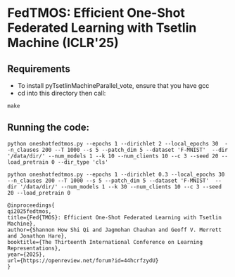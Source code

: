 # FedTMOS: Efficient One-Shot Federated Learning with Tsetlin Machine (ICLR'25)




## Requirements

- To install pyTsetlinMachineParallel_vote, ensure that you have gcc 
- cd into this directory then call:
  
  
```
make
```

## Running the code:

```
python oneshotfedtmos.py --epochs 1 --dirichlet 2 --local_epochs 30  --n_clauses 200 --T 1000 --s 5 --patch_dim 5 --dataset 'F-MNIST'  --dir '/data/dir/' --num_models 1 --k 10 --num_clients 10 --c 3 --seed 20 --load_pretrain 0 --dir_type 'cls' 

python oneshotfedtmos.py --epochs 1 --dirichlet 0.3 --local_epochs 30  --n_clauses 200 --T 1000 --s 5 --patch_dim 5 --dataset 'F-MNIST'  --dir '/data/dir/' --num_models 1 --k 30 --num_clients 10 --c 3 --seed 20 --load_pretrain 0 

```

```
@inproceedings{
qi2025fedtmos,
title={Fed{TMOS}: Efficient One-Shot Federated Learning with Tsetlin Machine},
author={Shannon How Shi Qi and Jagmohan Chauhan and Geoff V. Merrett and Jonathon Hare},
booktitle={The Thirteenth International Conference on Learning Representations},
year={2025},
url={https://openreview.net/forum?id=44hcrfzydU}
}

```

